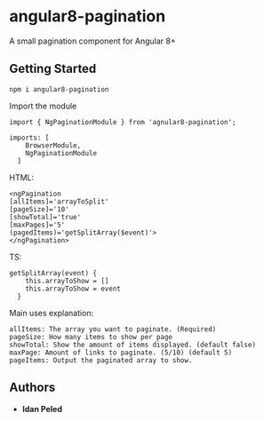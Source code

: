 # angular8-pagination

A small pagination component for Angular 8+

## Getting Started

```
npm i angular8-pagination
```
Import the module
```
import { NgPaginationModule } from 'agnular8-pagination';
```
```
imports: [
    BrowserModule,
    NgPaginationModule
  ]
```
HTML:
```
<ngPagination
[allItems]='arrayToSplit'
[pageSize]='10'
[showTotal]='true'
[maxPages]='5'
(pagedItems)='getSplitArray($event)'>
</ngPagination>
```

TS:
```
getSplitArray(event) {
    this.arrayToShow = []
    this.arrayToShow = event
  }
```
Main uses explanation:
```
allItems: The array you want to paginate. (Required)
pageSize: How many items to show per page
showTotal: Show the amount of items displayed. (default false)
maxPage: Amount of links to paginate. (5/10) (default 5)
pageItems: Output the paginated array to show.
```

## Authors

* **Idan Peled**


